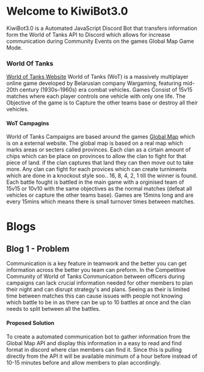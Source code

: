 # Welcome to KiwiBot3.0

KiwiBot3.0 is a Automated JavaScript Discord Bot that transfers information form the World of Tanks API to Discord which allows for increase communication during Community Events on the games Global Map Game Mode.

### World Of Tanks
[World of Tanks Website](https://worldoftanks.asia/)
World of Tanks (WoT) is a massively multiplayer online game developed by Belarusian company Wargaming, featuring mid-20th century (1930s–1960s) era combat vehicles.
Games Consist of 15v15 matches where each player controls one vehicle with only one life. The Objective of the game is to Capture the other teams base or destroy all their vehicles.
#### WoT Campagins
World of Tanks Campaigns are based around the games [Global Map](https://asia.wargaming.net/globalmap/) which is on a external website. The global map is based on a real map which marks areas or secters called provinces. Each clan as a cirtain amount of chips which can be place on provinces to allow the clan to fight for that piece of land. if the clan captures that land they can then move out to take more. Any clan can fight for each provices which can create turniments which are done in a knockout style soo.. 16, 8, 4, 2, 1 till the winner is found. Each battle fought is battled in the main game with a orginised team of 15v15 or 10v10 with the same objectives as the normal matches (defeat all vehicles or capture the other teams base). Games are 15mins long and are every 15mins which means there is small turnover times between matches. 

# Blogs 

## Blog 1 - Problem 
Communication is a key feature in teamwork and the better you can get information across the better you team can preform. In the Competitive Community of World of Tanks Communication between officers during campaigns can lack crucial information needed for other members to plan their night and can disrupt strategy's and plans.
Seeing as their is limited time between matches this can cause issues with people not knowing which battle to be in as there can be up to 10 battles at once and the clan needs to split between all the battles.
#### Proposed Solution
To create a automated communication bot to gather information from the Global Map API and display this information in a easy to read and find format in discord where clan members can find it. Since this is pulling directly from the API it will be available minimum of a hour before instead of 10-15 minutes before and allow members to plan accordingly.

